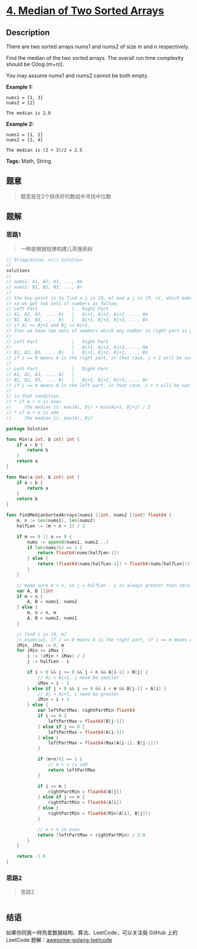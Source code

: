 # [4. Median of Two Sorted Arrays][title]

## Description

There are two sorted arrays nums1 and nums2 of size m and n respectively.

Find the median of the two sorted arrays. The overall run time complexity should be O(log (m+n)).

You may assume nums1 and nums2 cannot be both empty.

**Example 1:**

```
nums1 = [1, 3]
nums2 = [2]

The median is 2.0

```

**Example 2:**

```
nums1 = [1, 2]
nums2 = [3, 4]

The median is (2 + 3)/2 = 2.5
```

**Tags:** Math, String

## 题意
>题意是在2个排序好的数组中寻找中位数

## 题解

### 思路1
> 一种是根据规律构建儿茶搜索树

```go
// O(log(min(m, n))) Solution
//
solutions
//
// nums1: A1, A2, A3, ..., Am
// nums2: B1, B2, B3, ..., Bn
//
// the key point is to find a i in [0, m] and a j in [0, n], which makes i + j = m + n + 1 / 2
// so we get two sets of numbers as follow,
// Left Part             |   Right Part
// A1, A2, A3, ..., Ai   |   Ai+1, Ai+2, Ai+3, ..., Am
// B1, B2, B3, ..., Bj   |   Bj+1, Bj+2, Bj+3, ..., Bn
// if Ai <= Bj+1 and Bj <= Ai+1,
// than we have two sets of numbers which any number in right part is greater than left part
//
// Left Part             |   Right Part
//                       |   Ai+1, Ai+2, Ai+3, ..., Am
// B1, B2, B3, ..., Bj   |   Bj+1, Bj+2, Bj+3, ..., Bn
// if i == 0 means A is the right part, in that case, j + 1 will be out of range
//
// Left Part             |   Right Part
// A1, A2, A3, ..., Ai   |
// B1, B2, B3, ..., Bj   |   Bj+1, Bj+2, Bj+3, ..., Bn
// if i == m means A is the left part, in that case, i + 1 will be out of range
//
// in that condition,
// * if m + n is even
//     the median is: max(Ai, Bj) + min(Ai+1, Bj+1) / 2
// * if m + n is odd
//     the median is: max(Ai, Bj)
```

```go
package Solution

func Min(a int, b int) int {
	if a > b {
		return b
	}
	return a
}

func Max(a int, b int) int {
	if a > b {
		return a
	}
	return b
}

func findMedianSortedArrays(nums1 []int, nums2 []int) float64 {
	m, n := len(nums1), len(nums2)
	halfLen := (m + n + 1) / 2

	if m == 0 || n == 0 {
		nums := append(nums1, nums2...)
		if len(nums)%2 == 1 {
			return float64(nums[halfLen-1])
		} else {
			return (float64(nums[halfLen-1]) + float64(nums[halfLen])) / 2.0
		}
	}

	// make sure m < n, so j = halfLen - i is always greater than zero
	var A, B []int
	if m < n {
		A, B = nums1, nums2
	} else {
		m, n = n, m
		A, B = nums2, nums1
	}

	// find i in [0, m]
	// especial, if i == 0 means A is the right part, if i == m means A is the left part
	iMin, iMax := 0, m
	for iMin <= iMax {
		i := (iMin + iMax) / 2
		j := halfLen - i

		if i > 0 && j >= 0 && j < n && A[i-1] > B[j] {
			// Ai > Bj+1, i need be smaller
			iMax = i - 1
		} else if j > 0 && i >= 0 && i < m && B[j-1] > A[i] {
			// Bj > Ai+1, i need be greater
			iMin = i + 1
		} else {
			var leftPartMax, rightPartMin float64
			if i == 0 {
				leftPartMax = float64(B[j-1])
			} else if j == 0 {
				leftPartMax = float64(A[i-1])
			} else {
				leftPartMax = float64(Max(A[i-1], B[j-1]))
			}

			if (m+n)%2 == 1 {
				// m + n is odd
				return leftPartMax
			}

			if i == m {
				rightPartMin = float64(B[j])
			} else if j == n {
				rightPartMin = float64(A[i])
			} else {
				rightPartMin = float64(Min(A[i], B[j]))
			}

			// m + n is even
			return (leftPartMax + rightPartMin) / 2.0
		}
	}

	return -1.0
}

```

### 思路2
> 思路2
```go

```

## 结语

如果你同我一样热爱数据结构、算法、LeetCode，可以关注我 GitHub 上的 LeetCode 题解：[awesome-golang-leetcode][me]

[title]: https://leetcode.com/problems/median-of-two-sorted-arrays/description/
[me]: https://github.com/kylesliu/awesome-golang-algorithm
